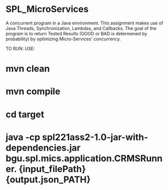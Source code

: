 # SPL_MicroServices

A concurrent program in a Java environment. This assignment makes use of Java Threads, 
Synchronization, Lambdas, and Callbacks.
The goal of the program is to return Tested Results (GOOD or BAD is determened by probability) by optimizing Micro-Services' concurrency.

TO RUN: USE:

# mvn clean 
# mvn compile
# cd target
# java -cp spl221ass2-1.0-jar-with-dependencies.jar bgu.spl.mics.application.CRMSRunner. {input_filePath} {output.json_PATH}
